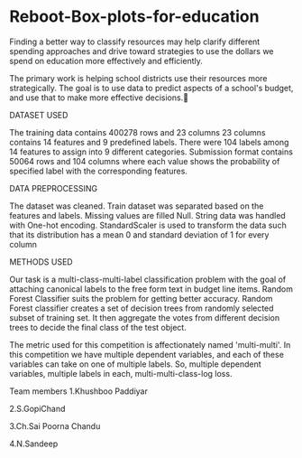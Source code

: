 # Reboot-Box-plots-for-education
Finding a better way to classify resources may help clarify different spending approaches and drive toward strategies to use the dollars we spend on education more effectively and efficiently.

The primary work is helping school districts use their resources more strategically. The goal is to use data to predict aspects of a school's budget, and use that to make more effective decisions.

DATASET USED

The training data contains 400278 rows and 23 columns
23 columns contains 14 features and 9 predefined labels.
There were 104 labels among 14 features to assign into 9 different categories.
Submission format contains 50064 rows and 104 columns where each value shows the probability of specified label with the corresponding features.

DATA PREPROCESSING

The dataset was cleaned.
Train dataset was separated based on the features and labels.
Missing values are filled Null.
String data was handled with One-hot encoding.
StandardScaler is used  to transform the data such that its distribution has a mean 0 and standard deviation of 1 for every column

METHODS USED

Our task is a multi-class-multi-label classification problem with the goal of attaching canonical labels to the free form text in budget line items.
Random Forest Classifier suits the problem for getting better accuracy. 
Random Forest classifier creates a set of decision trees from randomly selected subset of training set. It then aggregate the votes from different decision trees to decide the final class of the test object.

The metric used for this competition is affectionately named 'multi-multi'. In this competition we have multiple dependent variables, and each of these variables can take on one of multiple labels. So, multiple dependent variables, multiple labels in each, multi-multi-class-log loss.



Team members
1.Khushboo Paddiyar

2.S.GopiChand

3.Ch.Sai Poorna Chandu

4.N.Sandeep                       

